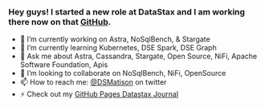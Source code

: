 
### Hey guys! I started a new role at DataStax and I am working there now on that [GitHub](https://github.com/ds-steven-matison).  

- 🔭 I’m currently working on Astra, NoSqlBench, & Stargate
- 🌱 I’m currently learning Kubernetes, DSE Spark, DSE Graph 
- 💬 Ask me about Astra, Cassandra, Stargate, Open Source, NiFi, Apache Software Foundation, Apis
- 👯 I’m looking to collaborate on NoSqlBench, NiFi, OpenSource 
- 📫 How to reach me: [@DSMatison](https://twitter.com/DSMatison) on twitter
- ⚡ Check out my [GitHub Pages Datastax Journal](https://ds-steven-matison.github.io/)
